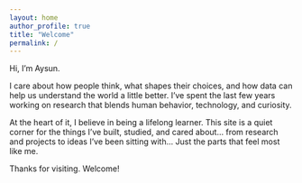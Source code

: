 ```yaml
---
layout: home
author_profile: true
title: "Welcome"
permalink: /
---
```


Hi, I’m Aysun.  

I care about how people think, what shapes their choices, and how data can help us understand the world a little better. I’ve spent the last few years working on research that blends human behavior, technology, and curiosity.

At the heart of it, I believe in being a lifelong learner. This site is a quiet corner for the things I’ve built, studied, and cared about... from research and projects to ideas I’ve been sitting with... Just the parts that feel most like me.

Thanks for visiting.  Welcome!